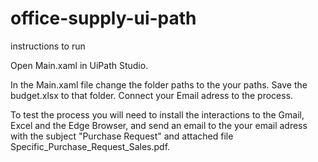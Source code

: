 # office-supply-ui-path

instructions to run

Open Main.xaml in UiPath Studio.

In the Main.xaml file change the folder paths to the your paths. Save the budget.xlsx to that folder. 
Connect your Email adress to the process. 

To test the process you will need to install the interactions to the Gmail, Excel and the Edge Browser, and send an email to the your email adress with the subject "Purchase Request" and attached file Specific_Purchase_Request_Sales.pdf. 
